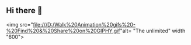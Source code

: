 ## Hi there 👋

<img src="[file:///D:/Walk%20Animation%20gifs%20-%20Find%20&%20Share%20on%20GIPHY.gif](https://github.com/SerjEglit/SerjEglit/blob/main/Walk%20Animation%20gifs%20-%20Find%20%26%20Share%20on%20GIPHY.gif)"alt= "The unlimited" width "600">
